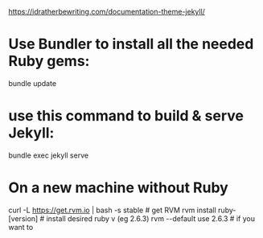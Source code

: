 https://idratherbewriting.com/documentation-theme-jekyll/

# Use Bundler to install all the needed Ruby gems:
bundle update

# use this command to build & serve Jekyll:
bundle exec jekyll serve


# On a new machine without Ruby
curl -L https://get.rvm.io | bash -s stable  # get RVM
rvm install ruby-[version]						# install desired ruby v (eg 2.6.3)
rvm --default use 2.6.3							# if you want to
